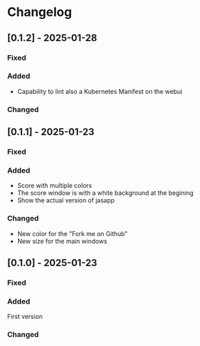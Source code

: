 # Changelog

## [0.1.2] - 2025-01-28
### Fixed

### Added
- Capability to lint also a Kubernetes Manifest on the webui

### Changed


## [0.1.1] - 2025-01-23
### Fixed

### Added
- Score with multiple colors
- The score window is with a white background at the begining
- Show the actual version of jasapp

### Changed
- New color for the "Fork me on Github"
- New size for the main windows

## [0.1.0] - 2025-01-23
### Fixed

### Added
First version

### Changed
